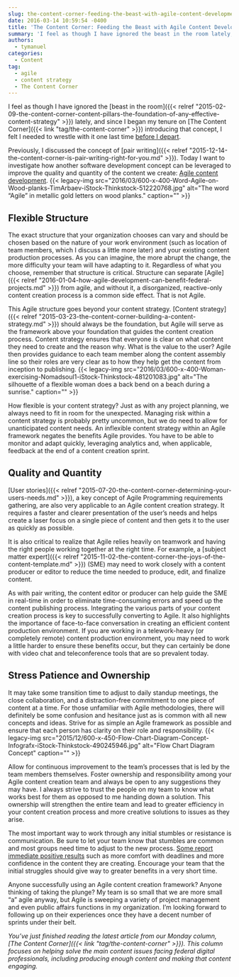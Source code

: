 ```yaml
---
slug: the-content-corner-feeding-the-beast-with-agile-content-development.md
date: 2016-03-14 10:59:54 -0400
title: 'The Content Corner: Feeding the Beast with Agile Content Development'
summary: 'I feel as though I have ignored the beast in the room lately, and since I began my tenure on The Content Corner introducing that concept, I felt I needed to wrestle with it one last time before I depart. Previously, I discussed the concept of pair writing. Today I want to investigate how another software'
authors:
  - tymanuel
categories:
  - Content
tag:
  - agile
  - content strategy
  - The Content Corner
---
```


I feel as though I have ignored the [beast in the room]({{< relref "2015-02-09-the-content-corner-content-pillars-the-foundation-of-any-effective-content-strategy" >}}) lately, and since I began my tenure on [The Content Corner]({{< link "tag/the-content-corner" >}}) introducing that concept, I felt I needed to wrestle with it one last time [before I depart](https://openopps.WHATEVER/tasks/479).

Previously, I discussed the concept of [pair writing]({{< relref "2015-12-14-the-content-corner-is-pair-writing-right-for-you.md" >}}). Today I want to investigate how another software development concept can be leveraged to improve the quality and quantity of the content we create: [Agile content development](http://www.fastcocreate.com/1682380/the-3-keys-to-agile-content-development). {{< legacy-img src="2016/03/600-x-400-Word-Agile-on-Wood-planks-TimArbaev-iStock-Thinkstock-512220768.jpg" alt="The word “Agile” in metallic gold letters on wood planks." caption="" >}} 

## Flexible Structure

The exact structure that your organization chooses can vary and should be chosen based on the nature of your work environment (such as location of team members, which I discuss a little more later) and your existing content production processes. As you can imagine, the more abrupt the change, the more difficulty your team will have adapting to it. Regardless of what you choose, remember that structure is critical. Structure can separate [Agile]({{< relref "2016-01-04-how-agile-development-can-benefit-federal-projects.md" >}}) from agile, and without it, a disorganized, reactive-only content creation process is a common side effect. That is not Agile.

This Agile structure goes beyond your content strategy. [Content strategy]({{< relref "2015-03-23-the-content-corner-building-a-content-strategy.md" >}}) should always be the foundation, but Agile will serve as the framework above your foundation that guides the content creation process. Content strategy ensures that everyone is clear on what content they need to create and the reason why. What is the value to the user? Agile then provides guidance to each team member along the content assembly line so their roles are very clear as to how they help get the content from inception to publishing. {{< legacy-img src="2016/03/600-x-400-Woman-exercising-Nomadsoul1-iStock-Thinkstock-481201083.jpg" alt="The silhouette of a flexible woman does a back bend on a beach during a sunrise." caption="" >}} 

How flexible is your content strategy? Just as with any project planning, we always need to fit in room for the unexpected. Managing risk within a content strategy is probably pretty uncommon, but we do need to allow for unanticipated content needs. An inflexible content strategy within an Agile framework negates the benefits Agile provides. You have to be able to monitor and adapt quickly, leveraging analytics and, when applicable, feedback at the end of a content creation sprint.

## Quality and Quantity

[User stories]({{< relref "2015-07-20-the-content-corner-determining-your-users-needs.md" >}}), a key concept of Agile Programming requirements gathering, are also very applicable to an Agile content creation strategy. It requires a faster and clearer presentation of the user’s needs and helps create a laser focus on a single piece of content and then gets it to the user as quickly as possible.

It is also critical to realize that Agile relies heavily on teamwork and having the right people working together at the right time. For example, a [subject matter expert]({{< relref "2015-11-02-the-content-corner-the-joys-of-the-content-template.md" >}}) (SME) may need to work closely with a content producer or editor to reduce the time needed to produce, edit, and finalize content.

As with pair writing, the content editor or producer can help guide the SME in real-time in order to eliminate time-consuming errors and speed up the content publishing process. Integrating the various parts of your content creation process is key to successfully converting to Agile. It also highlights the importance of face-to-face conversation in creating an efficient content production environment. If you are working in a telework-heavy (or completely remote) content production environment, you may need to work a little harder to ensure these benefits occur, but they can certainly be done with video chat and teleconference tools that are so prevalent today.

## Stress Patience and Ownership

It may take some transition time to adjust to daily standup meetings, the close collaboration, and a distraction-free commitment to one piece of content at a time. For those unfamiliar with Agile methodologies, there will definitely be some confusion and hesitance just as is common with all new concepts and ideas. Strive for as simple an Agile framework as possible and ensure that each person has clarity on their role and responsibility. {{< legacy-img src="2015/12/600-x-450-Flow-Chart-Diagram-Concept-Infografx-iStock-Thinkstock-490245946.jpg" alt="Flow Chart Diagram Concept" caption="" >}} 

Allow for continuous improvement to the team’s processes that is led by the team members themselves. Foster ownership and responsibility among your Agile content creation team and always be open to any suggestions they may have. I always strive to trust the people on my team to know what works best for them as opposed to me handing down a solution. This ownership will strengthen the entire team and lead to greater efficiency in your content creation process and more creative solutions to issues as they arise.

The most important way to work through any initial stumbles or resistance is communication. Be sure to let your team know that stumbles are common and most groups need time to adjust to the new process. [Some report immediate positive results](http://contentmarketinginstitute.com/2016/03/content-team-agile) such as more comfort with deadlines and more confidence in the content they are creating. Encourage your team that the initial struggles should give way to greater benefits in a very short time.

Anyone successfully using an Agile content creation framework? Anyone thinking of taking the plunge? My team is so small that we are more small “a” agile anyway, but Agile is sweeping a variety of project management and even public affairs functions in my organization. I’m looking forward to following up on their experiences once they have a decent number of sprints under their belt.

_You’ve just finished reading the latest article from our Monday column, [The Content Corner]({{< link "tag/the-content-corner" >}}). This column focuses on helping solve the main content issues facing federal digital professionals, including producing enough content and making that content engaging._